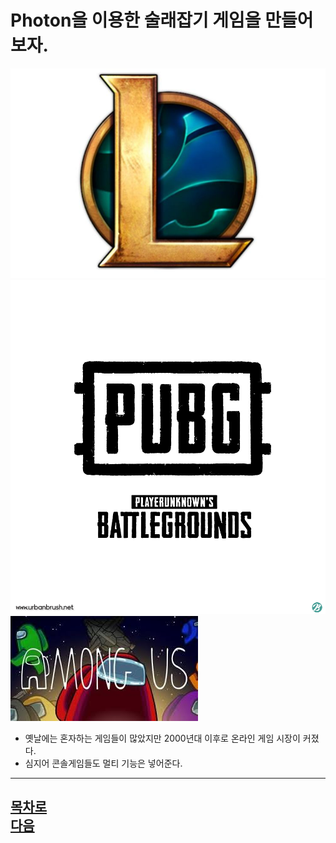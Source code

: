 Photon을 이용한 술래잡기 게임을 만들어보자.
=======================
![1-1](https://github.com/isp829/3dunitymulty/blob/master/images/lecture1/lecture1-1/1-1-1.jpg)   
![1-2](https://github.com/isp829/3dunitymulty/blob/master/images/lecture1/lecture1-1/1-1-2.png)   
![1-3](https://github.com/isp829/3dunitymulty/blob/master/images/lecture1/lecture1-1/1-1-3.jpg)   
* 옛날에는 혼자하는 게임들이 많았지만 2000년대 이후로 온라인 게임 시장이 커졌다.  
* 심지어 콘솔게임들도 멀티 기능은 넣어준다.  
------------------------------------  
[목차로](https://github.com/isp829/3dunitymulty/blob/master/README.md)  
[다음](https://github.com/isp829/HU/blob/master/lecture/lecture2.md)  
-----------------------------
    
